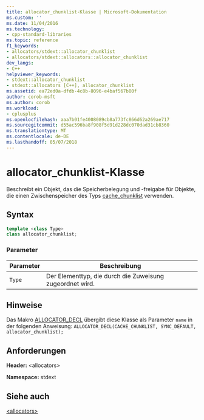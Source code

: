 ```yaml
---
title: allocator_chunklist-Klasse | Microsoft-Dokumentation
ms.custom: ''
ms.date: 11/04/2016
ms.technology:
- cpp-standard-libraries
ms.topic: reference
f1_keywords:
- allocators/stdext::allocator_chunklist
- allocators/stdext::allocators::allocator_chunklist
dev_langs:
- C++
helpviewer_keywords:
- stdext::allocator_chunklist
- stdext::allocators [C++], allocator_chunklist
ms.assetid: ea72ed0a-dfdb-4c8b-8096-e4baf567b80f
author: corob-msft
ms.author: corob
ms.workload:
- cplusplus
ms.openlocfilehash: aaa7b01fe4008089cb8a773fc866d62a269ae717
ms.sourcegitcommit: d55ac596ba8f908f5d91d228dc070dad31cb8360
ms.translationtype: MT
ms.contentlocale: de-DE
ms.lasthandoff: 05/07/2018
---
```

# <a name="allocatorchunklist-class"></a>allocator_chunklist-Klasse

Beschreibt ein Objekt, das die Speicherbelegung und -freigabe für Objekte, die einen Zwischenspeicher des Typs [cache_chunklist](../standard-library/cache-chunklist-class.md) verwenden.

## <a name="syntax"></a>Syntax

```cpp
template <class Type>
class allocator_chunklist;
```

### <a name="parameters"></a>Parameter

|Parameter|Beschreibung|
|---------------|-----------------|
|`Type`|Der Elementtyp, die durch die Zuweisung zugeordnet wird.|

## <a name="remarks"></a>Hinweise

Das Makro [ALLOCATOR_DECL](../standard-library/allocators-functions.md#allocator_decl) übergibt diese Klasse als Parameter `name` in der folgenden Anweisung: `ALLOCATOR_DECL(CACHE_CHUNKLIST, SYNC_DEFAULT, allocator_chunklist);`

## <a name="requirements"></a>Anforderungen

**Header:** \<allocators>

**Namespace:** stdext

## <a name="see-also"></a>Siehe auch

[\<allocators>](../standard-library/allocators-header.md)<br/>
